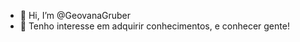 - 👋 Hi, I’m @GeovanaGruber
- 👀 Tenho interesse em adquirir conhecimentos, e conhecer gente!

<!---
GigiGruber/GigiGruber is a ✨ special ✨ repository because its `README.md` (this file) appears on your GitHub profile.

--->
